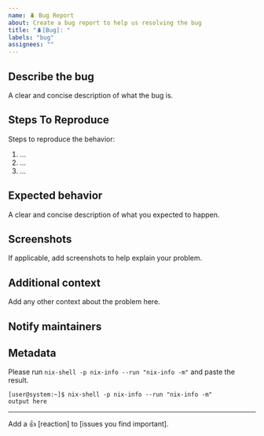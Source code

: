 ```yaml
---
name: 🪲 Bug Report
about: Create a bug report to help us resolving the bug
title: "🪲[Bug]: "
labels: "bug"
assignees: ""
---
```


## Describe the bug

A clear and concise description of what the bug is.

## Steps To Reproduce

Steps to reproduce the behavior:

1. ...
1. ...
1. ...

## Expected behavior

A clear and concise description of what you expected to happen.

## Screenshots

If applicable, add screenshots to help explain your problem.

## Additional context

Add any other context about the problem here.

## Notify maintainers

<!--
Please @ people who are in the `meta.maintainers` list of the offending package
or module. If in doubt, check `git blame` for whoever last touched something.
-->

## Metadata

Please run `nix-shell -p nix-info --run "nix-info -m"` and paste the result.

```console
[user@system:~]$ nix-shell -p nix-info --run "nix-info -m"
output here
```

---

Add a :+1: \[reaction\] to \[issues you find important\].
